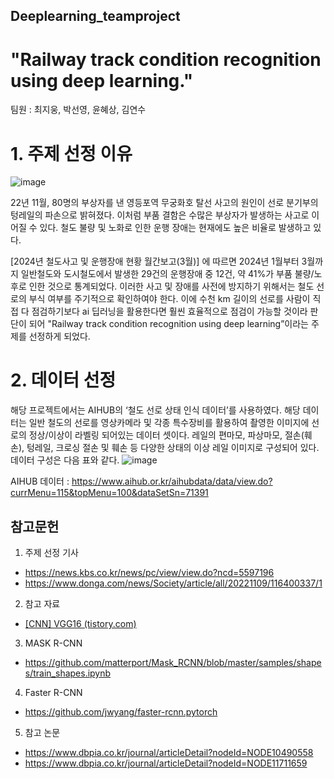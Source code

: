 ## Deeplearning_teamproject

# "Railway track condition recognition using deep learning."
팀원 : 최지웅, 박선영, 윤혜상, 김연수


# 1. 주제 선정 이유
![image](https://github.com/chlwldnd542/Deeplearning_teamproject/assets/70998377/d322a864-90e2-4717-b227-ddeef0e4bb2b)

22년 11월, 80명의 부상자를 낸 영등포역 무궁화호 탈선 사고의 원인이 선로 분기부의 텅레일의 파손으로 밝혀졌다. 이처럼 부품 결함은 수많은 부상자가 발생하는 사고로 이어질 수 있다. 철도 불량 및 노화로 인한 운행 장애는 현재에도 높은 비율로 발생하고 있다.

[2024년 철도사고 및 운행장애 현황 월간보고(3월)] 에 따르면 2024년 1월부터 3월까지 일반철도와 도시철도에서 발생한 29건의 운행장애 중 12건, 약 41%가 부품 불량/노후로 인한 것으로 통계되었다. 이러한 사고 및 장애를 사전에 방지하기 위해서는 철도 선로의 부식 여부를 주기적으로 확인하여야 한다. 이에 수천 km 길이의 선로를 사람이 직접 다 점검하기보다 ai 딥러닝을 활용한다면 훨씬 효율적으로 점검이 가능할 것이라 판단이 되어 "Railway track condition recognition using deep learning”이라는 주제를 선정하게 되었다.

# 2. 데이터 선정
해당 프로젝트에서는 AIHUB의 ‘철도 선로 상태 인식 데이터’를 사용하였다. 해당 데이터는 일반 철도의 선로를 영상카메라 및 각종 특수장비를 활용하여 촬영한 이미지에 선로의 정상/이상이 라벨링 되어있는 데이터 셋이다. 레일의 편마모, 파상마모, 절손(훼손), 텅레일, 크로싱 절손 및 훼손 등 다양한 상태의 이상 레일 이미지로 구성되어 있다. 데이터 구성은 다음 표와 같다.
![image](https://github.com/chlwldnd542/Deeplearning_teamproject/assets/70998377/5c0c7e10-9d82-4d5a-81ff-4c4d9d08cf7f)

AIHUB 데이터 :
https://www.aihub.or.kr/aihubdata/data/view.do?currMenu=115&topMenu=100&dataSetSn=71391

## 참고문헌

1. 주제 선정 기사
*   https://news.kbs.co.kr/news/pc/view/view.do?ncd=5597196
*   https://www.donga.com/news/Society/article/all/20221109/116400337/1


2. 참고 자료
*   [[CNN] VGG16 (tistory.com)](https://hnsuk.tistory.com/30)

3. MASK R-CNN
*   https://github.com/matterport/Mask_RCNN/blob/master/samples/shapes/train_shapes.ipynb

4. Faster R-CNN
*   https://github.com/jwyang/faster-rcnn.pytorch

5. 참고 논문
*  https://www.dbpia.co.kr/journal/articleDetail?nodeId=NODE10490558
*  https://www.dbpia.co.kr/journal/articleDetail?nodeId=NODE11711659  

